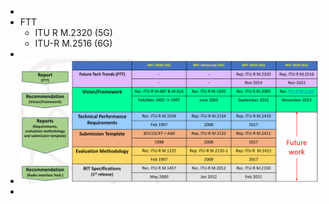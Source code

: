 -
- FTT
	- ITU R M.2320 (5G)
	- ITU-R M.2516 (6G)
-
- ![image.png](../assets/image_1725721882506_0.png)
-